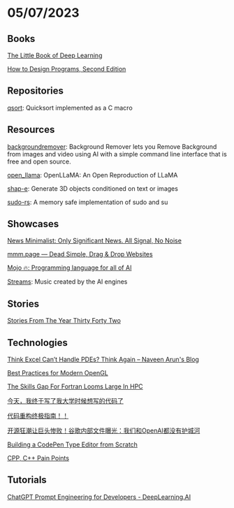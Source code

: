 # 05/07/2023

## Books
[The Little Book of Deep Learning](https://fleuret.org/public/lbdl.pdf)

[How to Design Programs, Second Edition](https://htdp.org/2023-3-6/Book/index.html)

## Repositories
[qsort](https://github.com/svpv/qsort): Quicksort implemented as a C macro

## Resources
[backgroundremover](https://github.com/nadermx/backgroundremover): Background Remover lets you Remove Background from images and video using AI with a simple command line interface that is free and open source.

[open_llama](https://github.com/openlm-research/open_llama): OpenLLaMA: An Open Reproduction of LLaMA

[shap-e](https://github.com/openai/shap-e): Generate 3D objects conditioned on text or images

[sudo-rs](https://github.com/memorysafety/sudo-rs): A memory safe implementation of sudo and su

## Showcases
[News Minimalist: Only Significant News. All Signal, No Noise](https://www.newsminimalist.com/)

[mmm.page — Dead Simple, Drag & Drop Websites](https://build.mmm.page/)

[Mojo 🔥: Programming language for all of AI](https://www.modular.com/mojo)

[Streams](https://www.musi-co.com/listen/streams): Music created by the AI engines

## Stories
[Stories From The Year Thirty Forty Two](https://pcalc.com/mac/thirty.html)

## Technologies
[Think Excel Can’t Handle PDEs? Think Again – Naveen Arun's Blog](https://naveenarun.wordpress.com/2023/05/01/think-excel-cant-handle-pdes-think-again/)

[Best Practices for Modern OpenGL](https://juandiegomontoya.github.io/modern_opengl.html#input)

[The Skills Gap For Fortran Looms Large In HPC](https://www.nextplatform.com/2023/05/02/the-skills-gap-for-fortran-looms-large-in-hpc/)

[今天，我终于写了我大学时候想写的代码了](https://juejin.cn/post/7224051399255703613)

[代码重构终极指南！！](https://mp.weixin.qq.com/s/Pcjn9vrp01x7BjYeA4P2ow)

[开源狂潮让巨头惨败！谷歌内部文件曝光：我们和OpenAI都没有护城河](https://juejin.cn/post/7230005899506942012)

[Building a CodePen Type Editor from Scratch](https://decode.sh/building-a-code-pen-type-editor-from-scratch)

[CPP, C++ Pain Points](https://a4z.gitlab.io/blog/2023/05/07/CPP-Cpp-Pain-Points.html)

## Tutorials
[ChatGPT Prompt Engineering for Developers - DeepLearning.AI](https://www.deeplearning.ai/short-courses/chatgpt-prompt-engineering-for-developers/)
